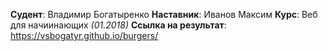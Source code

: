 **Судент**: Владимир Богатыренко
**Наставник**: Иванов Максим
**Курс**: Веб для начиинающих *(01.2018)*
**Ссылка на результат**: https://vsbogatyr.github.io/burgers/
